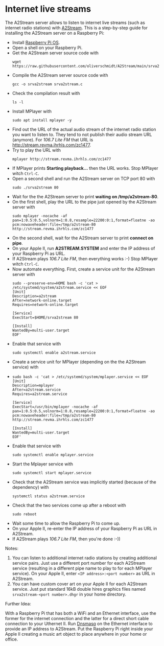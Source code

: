 # Internet live streams

The A2Stream server allows to listen to internet live streams (such as internet radio stations) with [A2Stream](README.md). This is a step-by-step guide for installing the A2Stream server on a Raspberry Pi:

* Install [Raspberry Pi OS](https://www.raspberrypi.org/software/).
* Open a shell on your Raspberry Pi.
* Get the A2Stream server source code with 
  ```
  wget https://raw.githubusercontent.com/oliverschmidt/A2Stream/main/srva2stream.c
  ```
* Compile the A2Stream server source code with
  ```
  gcc -o srva2stream srva2stream.c
  ```
* Check the compilation result with
  ```
  ls -l
  ```
* Install MPlayer with
  ```
  sudo apt install mplayer -y
  ```
* Find out the URL of the actual audio stream of the internet radio station you want to listen to. They tend to not publish their audio stream URL (anymore). For _106.7 Lite FM_ that URL is http://stream.revma.ihrhls.com/zc1477.
* Try to play the URL with
  ```
  mplayer http://stream.revma.ihrhls.com/zc1477
  ```
* If MPlayer prints __Starting playback...__ then the URL works. Stop MPlayer witch `Ctrl-C`.
* Open a second shell and run the A2Stream server on TCP port 80 with
  ```
  sudo ./srva2stream 80
  ```
* Wait for the the A2Stream server to print __waiting on /tmp/a2stream-80__.
* On the first shell, play the URL to the pipe just opened by the A2Stream server with
  ```
  sudo mplayer -nocache -af pan=1:0.5:0.5,volnorm=1:0.8,resample=22200:0:1,format=floatne -ao pcm:nowaveheader:file=/tmp/a2stream-80 http://stream.revma.ihrhls.com/zc1477
  ```
* On the second shell, wait for the A2Stream server to print __connect on pipe__.
* On your Apple II, run __A2STREAM.SYSTEM__ and enter the IP address of your Raspberry Pi as URL.
* If A2Stream plays _106.7 Lite FM_, then everything works :-) Stop MPlayer witch `Ctrl-C`.
* Now automate everything. First, create a service unit for the A2Stream server with
  ```
  sudo --preserve-env=HOME bash -c 'cat > /etc/systemd/system/a2stream.service << EOF
  [Unit]
  Description=a2stream
  After=network-online.target
  Requires=network-online.target

  [Service]
  ExecStart=$HOME/srva2stream 80

  [Install]
  WantedBy=multi-user.target
  EOF'
  ```
* Enable that service with
  ```
  sudo systemctl enable a2stream.service
  ```
* Create a service unit for MPlayer (depending on the the A2Stream service) with
* ```
  sudo bash -c 'cat > /etc/systemd/system/mplayer.service << EOF
  [Unit]
  Description=mplayer
  After=a2stream.service
  Requires=a2stream.service

  [Service]
  ExecStart=/usr/bin/mplayer -nocache -af pan=1:0.5:0.5,volnorm=1:0.8,resample=22200:0:1,format=floatne -ao pcm:nowaveheader:file=/tmp/a2stream-80 http://stream.revma.ihrhls.com/zc1477

  [Install]
  WantedBy=multi-user.target
  EOF'
  ```
* Enable that service with
  ```
  sudo systemctl enable mplayer.service
  ```
* Start the Mplayer service with
  ```
  sudo systemctl start mplayer.service
  ```
* Check that the A2Stream service was implicitly started (because of the dependency) with
  ```
  systemctl status a2stream.service
  ```
* Check that the two services come up after a reboot with
  ```
  sudo reboot
  ```
* Wait some time to allow the Raspberry Pi to come up.
* On your Apple II, re-enter the IP address of your Raspberry Pi as URL in A2Stream.
* If A2Stream plays _106.7 Lite FM_, then you're done :-))

Notes:

1. You can listen to additional internet radio stations by creating additional service pairs. Just use a different port number for each A2Stream service (resulting in a different pipe name to play to for each MPlayer service). On your Apple II, enter `<IP address>:<port number>` as URL in A2Stream.
2. You can have custom cover art on your Apple II for each A2Stream service. Just put standard 16kB double hires graphics files named `srva2stream-<port number>.dhgr` in your home directory.

Further Idea:

With a Raspberry Pi that has both a WiFi and an Ethernet interface, use the former for the internet connection and the latter for a direct short cable connection to your Uthernet II. Run [Dnsmasq](https://en.wikipedia.org/wiki/Dnsmasq) on the Ethernet interface to provide an IP address to A2Stream. Put the Raspberry Pi right inside your Apple II creating a music art object to place anywhere in your home or office.
